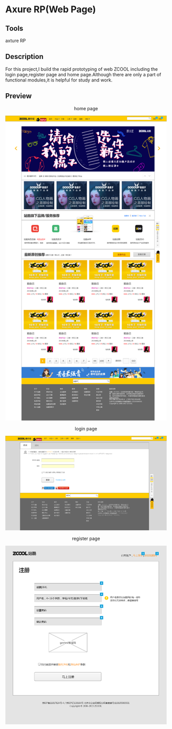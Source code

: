 # Axure RP(Web Page)
## Tools
axture RP
## Description
For this project,I build the rapid prototyping of web ZCOOL including the login page,register page and home page.Although there are only a part of functional modules,it is helpful for study and work.
## Preview
<div align="center">
<p>home page</p>
<img src="Readme_images/index.png">
<p>login page</p>
<img src="Readme_images/login.png">
<p>register page</p>
<img src="Readme_images/register.png">
</div>